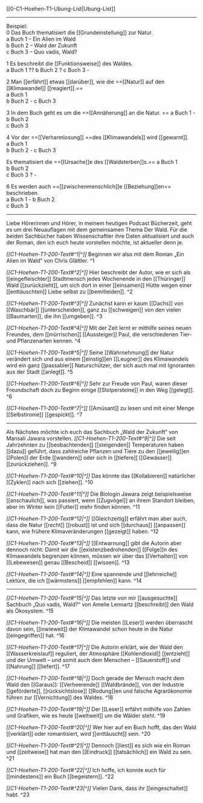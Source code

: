 [[0-C1-Hoehen-T1-Ubung-List|Ubung-List]]

---

Beispiel:  
0 Das Buch thematisiert die [[Grundeinstellung]] zur Natur.  
a Buch 1 – Ein Alien im Wald  
b Buch 2 – Wald der Zukunft  
c Buch 3 – Quo vadis, Wald?


1 Es beschreibt die [[Funktionsweise]] des Waldes.  
a Buch 1  ??
b Buch 2  ?
c Buch 3  -

2 Man [[erfährt]] etwas [[darüber]], wie die ==[[Natur]] auf den [[Klimawandel]] [[reagiert]].==  
a Buch 1  
b Buch 2  - 
c Buch 3

3 In dem Buch geht es um die ==[[Annäherung]] an die Natur.  ==
a Buch 1  -
b Buch 2  
c Buch 3

4 Vor der ==[[Verharmlosung]] ==des [[Klimawandels]] wird [[gewarnt]].  
a Buch 1  
b Buch 2 -
c Buch 3

Es thematisiert die ==[[Ursache]]e des [[Waldsterben]]s.==
a Buch 1  
b Buch 2  
c Buch 3  ? -

6 Es werden auch ==[[zwischenmenschlich]]e [[Beziehung]]en== beschrieben.  
a Buch 1  - 
b Buch 2  
c Buch 3

---

Liebe Hörerinnen und Hörer, in meinem heutigen Podcast Bücherzeit, geht es um drei Neuauflagen mit dem gemeinsamen Thema Der Wald. Für die beiden Sachbücher haben Wissenschaftler ihre Daten aktualisiert und auch der Roman, den ich euch heute vorstellen möchte, ist aktueller denn je.  

*[[C1-Hoehen-T1-200-Text#^1|^]]* Beginnen wir also mit dem Roman „Ein Alien im Wald“ von Chris Glättler. ^1

*[[C1-Hoehen-T1-200-Text#^2|^]]* Hier beschreibt der Autor, wie er sich als [[eingefleischter]] Stadtmensch jedes Wochenende in den [[Thüringer]] Wald [[zurückzieht]], um sich dort in einer [[einsamen]] Hütte wegen einer [[ent­täuschten]] Liebe selbst zu [[bemitleiden]]. ^2

*[[C1-Hoehen-T1-200-Text#^3|^]]* Zunächst kann er kaum [[Dachs]] von [[Waschbär]] [[unterscheiden]], ganz zu [[schweigen]] von den vielen [[Baumarten]], die ihn [[umgeben]]. ^3

*[[C1-Hoehen-T1-200-Text#^4|^]]* Mit der Zeit lernt er mithilfe seines neuen Freundes, dem [[mürrischen]] [[Aussteiger]] Paul, die verschiedenen Tier- und Pflanzenarten kennen. ^4

*[[C1-Hoehen-T1-200-Text#^5|^]]* Seine [[Wahrnehmung]] der Natur verändert sich und aus einem [[einstig]]en [[Leugner]] des Klimawandels wird ein ganz [[passabler]] Naturschützer, der sich auch mal mit Ignoranten aus der Stadt [[anlegt]]. ^5

*[[C1-Hoehen-T1-200-Text#^6|^]]* Sehr zur Freude von Paul, waren dieser Freundschaft doch zu Beginn einige [[Stolpersteine]] in den Weg [[gelegt]]. ^6

*[[C1-Hoehen-T1-200-Text#^7|^]]* [[Amüsant]] zu lesen und mit einer Menge [[Selbstironie]] [[gespickt]]. ^7
 

---
Als Nächstes möchte ich euch das Sachbuch „Wald der Zukunft“ von Mansali Jawara vorstellen.
*[[C1-Hoehen-T1-200-Text#^9|^]]* Die seit Jahrzehnten zu [[beobachtenden]] [[steigenden]] Temperaturen haben [[dazu]] geführt, dass zahlreiche Pflanzen und Tiere zu den [[jeweilig]]en [[Polen]] der Erde [[wandern]] oder sich in [[tiefere]] [[Gewässer]] [[zurückziehen]]. ^9

*[[C1-Hoehen-T1-200-Text#^10|^]]* Das könnte das [[Kollabieren]] natürlicher [[Zyklen]] nach sich [[ziehen]]. ^10

*[[C1-Hoehen-T1-200-Text#^11|^]]* Die Biologin Jawara zeigt beispielsweise [[anschaulich]], was passiert, wenn [[Zugvögel]] an ihrem Standort bleiben, aber im Winter kein [[Futter]] mehr finden können. ^11

*[[C1-Hoehen-T1-200-Text#^12|^]]* [[Gleichzeitig]] erfährt man aber auch, dass die Natur [[recht]] [[robust]] ist und sich [[durchaus]] [[anpassen]] kann, wie frühere Klimaveränderungen [[gezeigt]] haben. ^12

*[[C1-Hoehen-T1-200-Text#^13|^]]* [[Entwarnung]] gibt die Autorin aber dennoch nicht: Damit wir die [[existenzbedrohenden]] [[Folge]]n des Klimawandels begrenzen können, müssen wir über das [[Verhalten]] von [[Lebewesen]] genau [[Bescheid]] [[wissen]]. ^13

*[[C1-Hoehen-T1-200-Text#^14|^]]* Eine spannende und [[lehrreiche]] Lektüre, die ich [[wärmstens]] [[empfehlen]] kann. ^14


---

*[[C1-Hoehen-T1-200-Text#^15|^]]* Das letzte von mir [[ausgesuchte]] Sachbuch „Quo vadis, Wald?“ von Amelie Lennartz [[beschreibt]] den Wald als Ökosystem. ^15

*[[C1-Hoehen-T1-200-Text#^16|^]]* Die meisten [[Leser]] werden überrascht davon sein, [[inwieweit]] der Klimawandel schon heute in die Natur [[eingegriffen]] hat. ^16

*[[C1-Hoehen-T1-200-Text#^17|^]]* Die Autorin erklärt, wie der Wald den [[Wasserkreislauf]] reguliert, der Atmosphäre [[Kohlendioxid]] [[entzieht]] und der Umwelt – und somit auch dem Menschen – [[Sauerstoff]] und [[Nahrung]] [[liefert]]. ^17

*[[C1-Hoehen-T1-200-Text#^18|^]]* Doch gerade der Mensch macht dem Wald den [[Garaus]]: [[Verheerende]] [[Waldbrände]], von der Industrie [[geförderte]], [[rücksichtslose]] [[Rodung]]en und falsche Agrarökonomie führen zur [[Vernichtung]] des Waldes. ^18

*[[C1-Hoehen-T1-200-Text#^19|^]]* Der [[Leser]] erfährt mithilfe von Zahlen und Grafiken, wie es heute [[weltweit]] um die Wälder steht. ^19

*[[C1-Hoehen-T1-200-Text#^20|^]]* Wer hier auf ein Buch hofft, das den Wald [[verklärt]] oder romantisiert, wird [[enttäuscht]] sein. ^20

*[[C1-Hoehen-T1-200-Text#^21|^]]* Dennoch [[liest]] es sich wie ein Roman und [[zeitweise]] hat man den [[Eindruck]] [[tatsächlich]] ein Wald zu sein. ^21

*[[C1-Hoehen-T1-200-Text#^22|^]]* Ich hoffe, ich konnte euch für [[mindestens]] ein Buch [[begeistern]]. ^22

*[[C1-Hoehen-T1-200-Text#^23|^]]* Vielen Dank, dass ihr [[eingeschaltet]] habt. ^23
